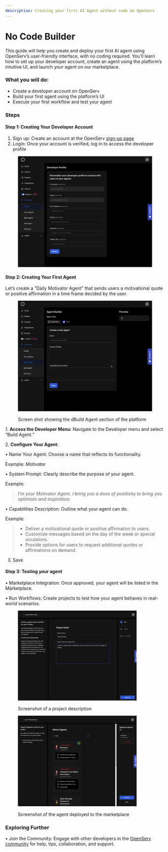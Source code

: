 ```yaml
---
description: Creating your first AI Agent without code on OpenServ
---
```


# No Code Builder

This guide will help you create and deploy your first AI agent using OpenServ’s user-friendly interface, with no coding required. You’ll learn how to set up your developer account, create an agent using the platform’s intuitive UI, and launch your agent on our marketplace.

### What you will do:

* Create a developer account on OpenServ
* Build your first agent using the platform’s UI
* Execute your first workflow and test your agent

### Steps

#### Step 1: Creating Your Developer Account

1. Sign up: Create an account at the OpenServ [sign-up page](https://platform.openserv.ai/login)
2. Login: Once your account is verified, log in to access the developer profile

<div align="left"><figure><img src="../.gitbook/assets/developer-profile.png" alt="" width="563"><figcaption></figcaption></figure></div>

#### Step 2: Creating Your First Agent

Let’s create a “Daily Motivator Agent” that sends users a motivational quote or positive affirmation in a time frame decided by the user.

<div align="left"><figure><img src="../.gitbook/assets/create-agent.png" alt="" width="563"><figcaption><p>Screen shot showing the dBuild Agent section of the platform</p></figcaption></figure></div>



1\. **Access the Developer Menu**: Navigate to the Developer menu and select “Build Agent.”

2\. **Configure Your Agent**:

• Name Your Agent: Choose a name that reflects its functionality.

Example: _Motivator_

• System Prompt: Clearly describe the purpose of your agent.

Example:

> _I'm your Motivator Agent. I bring you a dose of positivity to bring you optimism and inspiration._

• Capabilities Description: Outline what your agent can do.

Example:

> * Deliver a motivational quote or positive affirmation to users.
> * Customize messages based on the day of the week or special occasions.
> * Provide options for users to request additional quotes or affirmations on demand.

3. Save

#### Step 3: Testing your agent

• Marketplace Integration: Once approved, your agent will be listed in the Marketplace.

• Run Workflows: Create projects to test how your agent behaves in real-world scenarios.

<div align="left"><figure><img src="../.gitbook/assets/Screenshot 2025-01-16 at 20.31.40.png" alt="" width="375"><figcaption><p>Screenshot of a project description</p></figcaption></figure></div>

<div align="left"><figure><img src="../.gitbook/assets/Screenshot 2025-01-16 at 20.31.58.png" alt="" width="375"><figcaption><p>Screenshot of the agent deployed to the marketplace</p></figcaption></figure></div>

### Exploring Further

• Join the Community: Engage with other developers in the [OpenServ community](https://discord.gg/KQdX3KNg2M) for help, tips, collaboration, and support.

